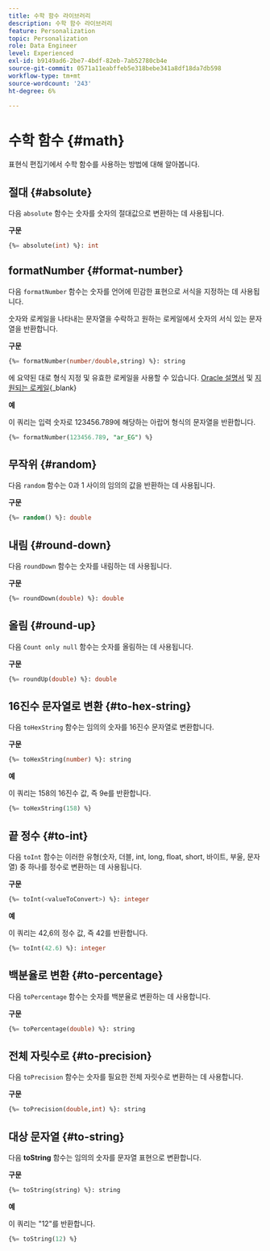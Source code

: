 ```yaml
---
title: 수학 함수 라이브러리
description: 수학 함수 라이브러리
feature: Personalization
topic: Personalization
role: Data Engineer
level: Experienced
exl-id: b9149ad6-2be7-4bdf-82eb-7ab52780cb4e
source-git-commit: 0571a11eabffeb5e318bebe341a8df18da7db598
workflow-type: tm+mt
source-wordcount: '243'
ht-degree: 6%

---
```


# 수학 함수 {#math}

표현식 편집기에서 수학 함수를 사용하는 방법에 대해 알아봅니다.

## 절대 {#absolute}

다음 `absolute` 함수는 숫자를 숫자의 절대값으로 변환하는 데 사용됩니다.

**구문**

```sql
{%= absolute(int) %}: int
```

## formatNumber {#format-number}

다음 `formatNumber` 함수는 숫자를 언어에 민감한 표현으로 서식을 지정하는 데 사용됩니다.

숫자와 로케일을 나타내는 문자열을 수락하고 원하는 로케일에서 숫자의 서식 있는 문자열을 반환합니다.

**구문**

```sql
{%= formatNumber(number/double,string) %}: string
```

에 요약된 대로 형식 지정 및 유효한 로케일을 사용할 수 있습니다. [Oracle 설명서](https://docs.oracle.com/javase/8/docs/api/java/util/Locale.html) 및 [지원되는 로케일](https://www.oracle.com/java/technologies/javase/jdk11-suported-locales.html){_blank}

**예**

이 쿼리는 입력 숫자로 123456.789에 해당하는 아랍어 형식의 문자열을 반환합니다.

```sql
{%= formatNumber(123456.789, "ar_EG") %}
```

## 무작위 {#random}

다음 `random` 함수는 0과 1 사이의 임의의 값을 반환하는 데 사용됩니다.

**구문**

```sql
{%= random() %}: double
```

## 내림 {#round-down}

다음 `roundDown` 함수는 숫자를 내림하는 데 사용됩니다.

**구문**

```sql
{%= roundDown(double) %}: double
```

## 올림 {#round-up}

다음 `Count only null` 함수는 숫자를 올림하는 데 사용됩니다.

**구문**

```sql
{%= roundUp(double) %}: double
```

## 16진수 문자열로 변환 {#to-hex-string}

다음 `toHexString` 함수는 임의의 숫자를 16진수 문자열로 변환합니다.

**구문**

```sql
{%= toHexString(number) %}: string
```

**예**

이 쿼리는 158의 16진수 값, 즉 9e를 반환합니다.

```sql
{%= toHexString(158) %}
```

## 끝 정수 {#to-int}

다음 `toInt` 함수는 이러한 유형(숫자, 더블, int, long, float, short, 바이트, 부울, 문자열) 중 하나를 정수로 변환하는 데 사용됩니다.

**구문**

```sql
{%= toInt(<valueToConvert>) %}: integer
```

**예**

이 쿼리는 42,6의 정수 값, 즉 42를 반환합니다.

```sql
{%= toInt(42.6) %}: integer
```

## 백분율로 변환 {#to-percentage}

다음 `toPercentage` 함수는 숫자를 백분율로 변환하는 데 사용합니다.

**구문**

```sql
{%= toPercentage(double) %}: string
```

## 전체 자릿수로 {#to-precision}

다음 `toPrecision` 함수는 숫자를 필요한 전체 자릿수로 변환하는 데 사용합니다.

**구문**

```sql
{%= toPrecision(double,int) %}: string
```

## 대상 문자열 {#to-string}

다음 **toString** 함수는 임의의 숫자를 문자열 표현으로 변환합니다.

**구문**

```sql
{%= toString(string) %}: string
```

**예**

이 쿼리는 &quot;12&quot;를 반환합니다.

```sql
{%= toString(12) %} 
```
